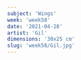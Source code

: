 ```yaml
---
subject: 'Wings'
week: 'week58'
date: '2021-04-28'
artist: 'Gil'
dimensions: '30x25 cm'
slug: 'week58/Gil.jpg'
---
```

